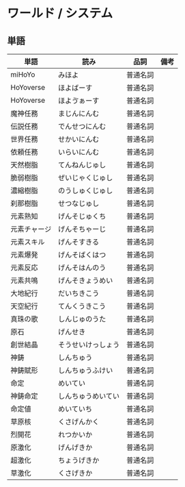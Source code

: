 # ワールド / システム

## 単語

|単語|読み|品詞|備考|
|---|---|---|---|
|miHoYo|みほよ|普通名詞||
|HoYoverse|ほよばーす|普通名詞||
|HoYoverse|ほよゔぁーす|普通名詞||
|魔神任務|まじんにんむ|普通名詞||
|伝説任務|でんせつにんむ|普通名詞||
|世界任務|せかいにんむ|普通名詞||
|依頼任務|いらいにんむ|普通名詞||
|天然樹脂|てんねんじゅし|普通名詞||
|脆弱樹脂|ぜいじゃくじゅし|普通名詞||
|濃縮樹脂|のうしゅくじゅし|普通名詞||
|刹那樹脂|せつなじゅし|普通名詞||
|元素熟知|げんそじゅくち|普通名詞||
|元素チャージ|げんそちゃーじ|普通名詞||
|元素スキル|げんそすきる|普通名詞||
|元素爆発|げんそばくはつ|普通名詞||
|元素反応|げんそはんのう|普通名詞||
|元素共鳴|げんそきょうめい|普通名詞||
|大地紀行|だいちきこう|普通名詞||
|天空紀行|てんくうきこう|普通名詞||
|真珠の歌|しんじゅのうた|普通名詞||
|原石|げんせき|普通名詞||
|創世結晶|そうせいけっしょう|普通名詞||
|神鋳|しんちゅう|普通名詞||
|神鋳賦形|しんちゅうふけい|普通名詞||
|命定|めいてい|普通名詞||
|神鋳命定|しんちゅうめいてい|普通名詞||
|命定値|めいていち|普通名詞||
|草原核|くさげんかく|普通名詞||
|烈開花|れつかいか|普通名詞||
|原激化|げんげきか|普通名詞||
|超激化|ちょうげきか|普通名詞||
|草激化|くさげきか|普通名詞||